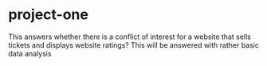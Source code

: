 # project-one
This answers whether there is a conflict of interest for a website that sells tickets and displays website ratings? This will be answered with rather basic data analysis
